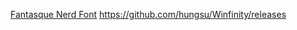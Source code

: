 [Fantasque Nerd Font](https://github.com/ryanoasis/nerd-fonts/releases/download/v2.1.0/FantasqueSansMono.zip)
https://github.com/hungsu/Winfinity/releases
